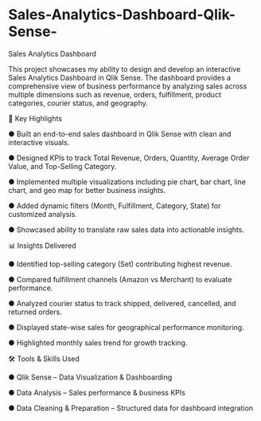 # Sales-Analytics-Dashboard-Qlik-Sense-
Sales Analytics Dashboard

This project showcases my ability to design and develop an interactive Sales Analytics Dashboard in Qlik Sense. The dashboard provides a comprehensive view of business performance by analyzing sales across multiple dimensions such as revenue, orders, fulfillment, product categories, courier status, and geography.

🔑 Key Highlights

● Built an end-to-end sales dashboard in Qlik Sense with clean and interactive visuals.

● Designed KPIs to track Total Revenue, Orders, Quantity, Average Order Value, and Top-Selling Category.

● Implemented multiple visualizations including pie chart, bar chart, line chart, and geo map for better business insights.

● Added dynamic filters (Month, Fulfillment, Category, State) for customized analysis.

● Showcased ability to translate raw sales data into actionable insights.

📊 Insights Delivered

● Identified top-selling category (Set) contributing highest revenue.

● Compared fulfillment channels (Amazon vs Merchant) to evaluate performance.

● Analyzed courier status to track shipped, delivered, cancelled, and returned orders.

● Displayed state-wise sales for geographical performance monitoring.

● Highlighted monthly sales trend for growth tracking.

🛠️ Tools & Skills Used

● Qlik Sense – Data Visualization & Dashboarding

● Data Analysis – Sales performance & business KPIs

● Data Cleaning & Preparation – Structured data for dashboard integration
